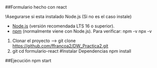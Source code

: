 ##Formulario hecho con react

!Asegurarse si esta instalado Node.js (Si no es el caso instale)

- [Node.js](https://nodejs.org/) (versión recomendada LTS 16 o superior).
- [npm](https://www.npmjs.com/) (normalmente viene con Node.js).
Para verificar:
npm -v
npx -v
1. Clonar el proyecto --> git clone https://github.com/ffrancoa2/DW_Practica2.git
2. git cd formulario-react
#Instalar Dependencias
npm install

##Ejecución
npm start
